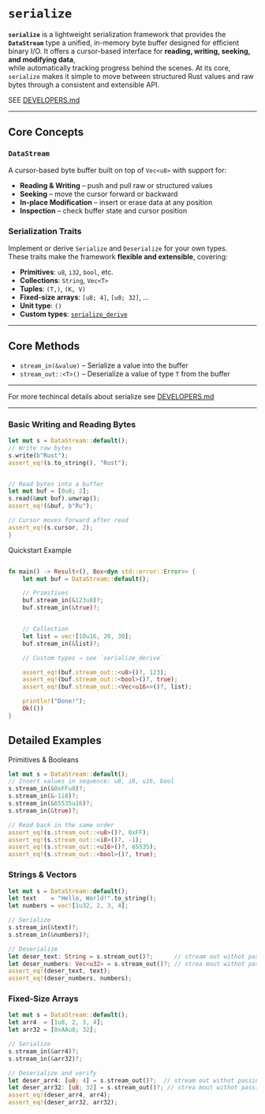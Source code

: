 # `serialize`


**`serialize`** is a lightweight serialization framework that provides the **`DataStream`** type a unified, in-memory byte buffer designed for efficient binary I/O. It offers a cursor-based interface for **reading, writing, seeking, and modifying data**,  
while automatically tracking progress behind the scenes. At its core, `serialize` makes it simple to move between structured Rust values and raw bytes   through a consistent and extensible API.

SEE [DEVELOPERS.md](./DEVELOPERS.md) 


---

## Core Concepts

### `DataStream`
A cursor-based byte buffer built on top of `Vec<u8>` with support for:

- **Reading & Writing** – push and pull raw or structured values  
- **Seeking** – move the cursor forward or backward  
- **In-place Modification** – insert or erase data at any position  
- **Inspection** – check buffer state and cursor position  

### Serialization Traits
Implement or derive `Serialize` and `Deserialize` for your own types.  
These traits make the framework **flexible and extensible**, covering:

- **Primitives**: `u8`, `i32`, `bool`, etc.  
- **Collections**: `String`, `Vec<T>`  
- **Tuples**: `(T,)`, `(K, V)`  
- **Fixed-size arrays**: `[u8; 4]`, `[u8; 32]`, …  
- **Unit type**: `()`  
- **Custom types**: [`serialize_derive`](./serialize_derive/README.md)

---

## Core Methods

- `stream_in(&value)` – Serialize a value into the buffer  
- `stream_out::<T>()` – Deserialize a value of type `T` from the buffer  

---

For more techincal details about serialize see [DEVELOPERS.md](./DEVELOPERS.md) 


---
### Basic Writing and Reading Bytes

```rust
let mut s = DataStream::default();
// Write raw bytes
s.write(b"Rust");
assert_eq!(s.to_string(), "Rust");


// Read bytes into a buffer
let mut buf = [0u8; 2];
s.read(&mut buf).unwrap();
assert_eq!(&buf, b"Ru");

// Cursor moves forward after read
assert_eq!(s.cursor, 2);
}
```

Quickstart Example
```rust

fn main() -> Result<(), Box<dyn std::error::Error>> {
    let mut buf = DataStream::default();

    // Primitives
    buf.stream_in(&123u8)?;
    buf.stream_in(&true)?;


    // Collection
    let list = vec![10u16, 20, 30];
    buf.stream_in(&list)?;

    // Custom types → see `serialize_derive`

    assert_eq!(buf.stream_out::<u8>()?, 123);
    assert_eq!(buf.stream_out::<bool>()?, true);
    assert_eq!(buf.stream_out::<Vec<u16>>()?, list);

    println!("Done!");
    Ok(())
}
```

## Detailed Examples

Primitives & Booleans
``` rust 
let mut s = DataStream::default();
// Insert values in sequence: u8, i8, u16, bool
s.stream_in(&0xFFu8)?;
s.stream_in(&-1i8)?;
s.stream_in(&65535u16)?;
s.stream_in(&true)?;

// Read back in the same order
assert_eq!(s.stream_out::<u8>()?, 0xFF);
assert_eq!(s.stream_out::<i8>()?, -1);
assert_eq!(s.stream_out::<u16>()?, 65535);
assert_eq!(s.stream_out::<bool>()?, true);

```

### Strings & Vectors

```rust
let mut s = DataStream::default();
let text    = "Hello, World!".to_string();
let numbers = vec![1u32, 2, 3, 4];

// Serialize
s.stream_in(&text)?;
s.stream_in(&numbers)?;

// Deserialize
let deser_text: String = s.stream_out()?;      // stream out withot passing the type
let deser_numbers: Vec<u32> = s.stream_out()?; // strea mout withot passing the type
assert_eq!(deser_text, text);
assert_eq!(deser_numbers, numbers);
```

### Fixed‑Size Arrays

```rust
let mut s = DataStream::default();
let arr4  = [1u8, 2, 3, 4];
let arr32 = [0xAAu8; 32];

// Serialize
s.stream_in(&arr4)?;
s.stream_in(&arr32)?;

// Deserialize and verify
let deser_arr4: [u8; 4] = s.stream_out()?;  // stream out withot passing the type
let deser_arr32: [u8; 32] = s.stream_out()?; // strea mout withot passing the type
assert_eq!(deser_arr4, arr4);
assert_eq!(deser_arr32, arr32);
```
